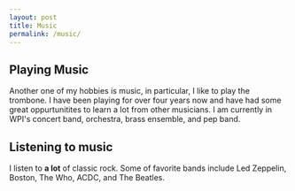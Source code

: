 ```yaml
---
layout: post
title: Music
permalink: /music/
---
```

<amp-img width="600" height="300" layout="responsive" src="/assets/images/trombone.png"></amp-img>
<h2 id="heading2">Playing Music</h2>
<p>Another one of my hobbies is music, in particular, I like to play the trombone. I have been playing for over four years now and have had some great oppurtunitites to learn a lot from other musicians. I am currently in WPI's concert band, orchestra, brass ensemble, and pep band.</p>

<h2 id="heading2">Listening to music</h2>
<p>I listen to <b>a lot</b> of classic rock. Some of favorite bands include Led Zeppelin, Boston, The Who, ACDC, and The Beatles. </p>